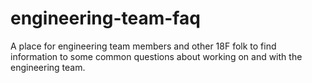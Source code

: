 # engineering-team-faq
A place for engineering team members and other 18F folk to find information to some common questions about working on and with the engineering team.
